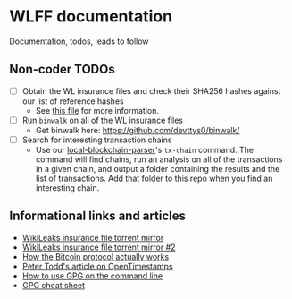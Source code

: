 # WLFF documentation

Documentation, todos, leads to follow


## Non-coder TODOs

- [ ] Obtain the WL insurance files and check their SHA256 hashes against our list of reference hashes
    - See [this file](https://github.com/WikiLeaksFreedomForce/documentation/blob/master/insurance-files/sha256-hashes.md) for more information.
- [ ] Run `binwalk` on all of the WL insurance files
    - Get binwalk here: <https://github.com/devttys0/binwalk/>
- [ ] Search for interesting transaction chains
    - Use our [local-blockchain-parser](https://github.com/WikiLeaksFreedomForce/local-blockchain-parser)'s `tx-chain` command.  The command will find chains, run an analysis on all of the transactions in a given chain, and output a folder containing the results and the list of transactions.  Add that folder to this repo when you find an interesting chain.

## Informational links and articles

- [WikiLeaks insurance file torrent mirror](https://ftwtech.us/wikileaks/)
- [WikiLeaks insurance file torrent mirror #2](https://wiki.installgentoo.com/index.php/Wiki_Backups)
- [How the Bitcoin protocol actually works](http://www.michaelnielsen.org/ddi/how-the-bitcoin-protocol-actually-works/)
- [Peter Todd's article on OpenTimestamps](https://petertodd.org/2016/opentimestamps-announcement#fn:hello-world-address)
- [How to use GPG on the command line](http://blog.ghostinthemachines.com/2015/03/01/how-to-use-gpg-command-line/)
- [GPG cheat sheet](http://irtfweb.ifa.hawaii.edu/~lockhart/gpg/gpg-cs.html)
